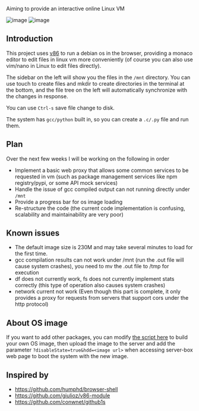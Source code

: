 Aiming to provide an interactive online Linux VM


![image](https://user-images.githubusercontent.com/7843281/225645362-bb02dd20-8ae4-4c71-be1b-739c0dc8d82f.png)
![image](https://user-images.githubusercontent.com/7843281/225645451-14a4976d-aa3b-4c69-9138-a55b2387087d.png)


## Introduction

This project uses [v86](https://github.com/copy/v86) to run a debian os in the browser, providing a monaco editor to edit files in linux vm more conveniently (of course you can also use vim/nano in Linux to edit files directly).

The sidebar on the left will show you the files in the `/mnt` directory. You can use touch to create files and mkdir to create directories in the terminal at the bottom, and the file tree on the left will automatically synchronize with the changes in response.

You can use `Ctrl-s` save file change to disk.

The system has `gcc/python` built in, so you can create a `.c/.py` file and run them.

## Plan

Over the next few weeks I will be working on the following in order

- Implement a basic web proxy that allows some common services to be requested in vm (such as package management services like npm registry/pypi, or some API mock services)
- Handle the issue of gcc compiled output can not running directly under `/mnt`
- Provide a progress bar for os image loading
- Re-structure the code (the current code implementation is confusing, scalability and maintainability are very poor)

## Known issues

- The default image size is 230M and may take several minutes to load for the first time.
- gcc compilation results can not work under /mnt (run the .out file will cause system crashes), you need to mv the .out file to /tmp for execution
- df does not currently work, fs does not currently implement stats correctly (this type of operation also causes system crashes)
- network current not work (Even though this part is complete, it only provides a proxy for requests from servers that support cors under the http protocol)

## About OS image

If you want to add other packages, you can modify [the script here](https://github.com/muzea-ci/v86-images/blob/master/scripts/docker/debian.filer.Dockerfile) to build your own OS image, then upload the image to the server and add the parameter `?disableState=true&hdd=<image url>` when accessing server-box web page to boot the system with the new image.

## Inspired by

- https://github.com/humphd/browser-shell
- https://github.com/giulioz/v86-module
- https://github.com/conwnet/github1s
